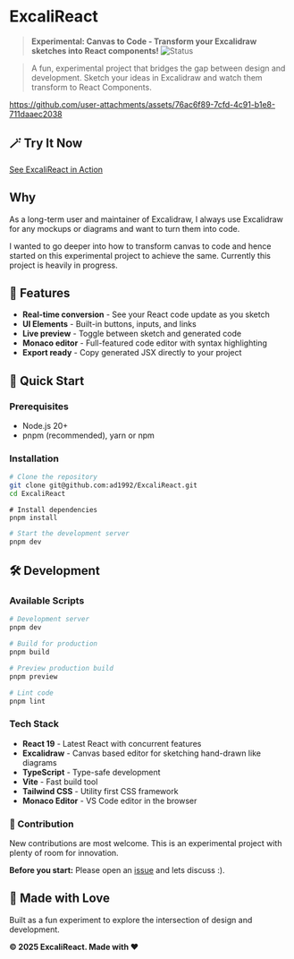 # ExcaliReact

> **Experimental: Canvas to Code - Transform your Excalidraw sketches into React components!**
> ![Status](https://img.shields.io/badge/Status-Prototype%20%7C%20In%20Progress-orange?style=for-the-badge)

> A fun, experimental project that bridges the gap between design and development. Sketch your ideas in Excalidraw and watch them transform to React Components.

https://github.com/user-attachments/assets/76ac6f89-7cfd-4c91-b1e8-711daaec2038

## 🪄 Try It Now

[See ExcaliReact in Action](https://excalireact.app/)

## Why

As a long-term user and maintainer of Excalidraw, I always use Excalidraw for any mockups or diagrams and want to turn them into code.

I wanted to go deeper into how to transform canvas to code and hence started on this experimental project to achieve the same. Currently this project is heavily in progress.

## 🎯 Features

- **Real-time conversion** - See your React code update as you sketch
- **UI Elements** - Built-in buttons, inputs, and links
- **Live preview** - Toggle between sketch and generated code
- **Monaco editor** - Full-featured code editor with syntax highlighting
- **Export ready** - Copy generated JSX directly to your project

## 🚀 Quick Start

### Prerequisites

- Node.js 20+
- pnpm (recommended), yarn or npm

### Installation

```bash
# Clone the repository
git clone git@github.com:ad1992/ExcaliReact.git
cd ExcaliReact
```

```
# Install dependencies
pnpm install
```

```bash
# Start the development server
pnpm dev
```

## 🛠️ Development

### Available Scripts

```bash
# Development server
pnpm dev
```

```bash
# Build for production
pnpm build
```

```bash
# Preview production build
pnpm preview

```

```bash
# Lint code
pnpm lint
```

### Tech Stack

- **React 19** - Latest React with concurrent features
- **Excalidraw** - Canvas based editor for sketching hand-drawn like diagrams
- **TypeScript** - Type-safe development
- **Vite** - Fast build tool
- **Tailwind CSS** - Utility first CSS framework
- **Monaco Editor** - VS Code editor in the browser

### 🤝 Contribution

New contributions are most welcome. This is an experimental project with plenty of room for innovation.

**Before you start:** Please open an [issue](https://github.com/ad1992/ExcaliReact/issues) and lets discuss :).

## 💖 Made with Love

Built as a fun experiment to explore the intersection of design and development.

**© 2025 ExcaliReact. Made with ❤️**
